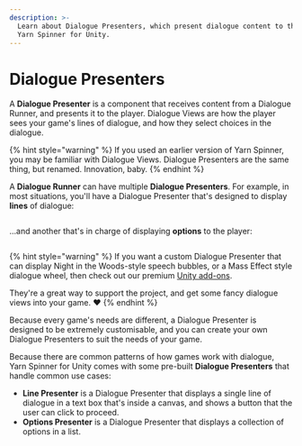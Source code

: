 ```yaml
---
description: >-
  Learn about Dialogue Presenters, which present dialogue content to the user in
  Yarn Spinner for Unity.
---
```


# Dialogue Presenters

A **Dialogue Presenter** is a component that receives content from a Dialogue Runner, and presents it to the player. Dialogue Views are how the player sees your game's lines of dialogue, and how they select choices in the dialogue.

{% hint style="warning" %}
If you used an earlier version of Yarn Spinner, you may be familiar with Dialogue Views. Dialogue Presenters are the same thing, but renamed. Innovation, baby.
{% endhint %}

A **Dialogue Runner** can have multiple **Dialogue Presenters**. For example, in most situations, you'll have a Dialogue Presenter that's designed to display **lines** of dialogue:

<figure><img src="../../../.gitbook/assets/Screenshot 2025-05-15 at 1.34.37 pm.png" alt=""><figcaption></figcaption></figure>

...and another that's in charge of displaying **options** to the player:

<figure><img src="../../../.gitbook/assets/Screenshot 2025-05-15 at 1.39.48 pm.png" alt=""><figcaption></figcaption></figure>

{% hint style="warning" %}
If you want a custom Dialogue Presenter that can display Night in the Woods-style speech bubbles, or a Mass Effect style dialogue wheel, then check out our premium [Unity add-ons](../../unity-add-ons/ "mention").&#x20;

They're a great way to support the project, and get some fancy dialogue views into your game. ❤️
{% endhint %}

Because every game's needs are different, a Dialogue Presenter is designed to be extremely customisable, and you can create your own Dialogue Presenters to suit the needs of your game.

Because there are common patterns of how games work with dialogue, Yarn Spinner for Unity comes with some pre-built **Dialogue Presenters** that handle common use cases:

* **Line Presenter** is a Dialogue Presenter that displays a single line of dialogue in a text box that's inside a canvas, and shows a button that the user can click to proceed.
* **Options Presenter** is a Dialogue Presenter that displays a collection of options in a list.
